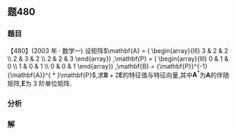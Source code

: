 ## 题480
### 题目
【480】(2003 年 · 数学一) 设矩阵$\mathbf{A} = ( \begin{array}{lll} 3 & 2 & 2 \\  2 & 3 & 2 \\  2 & 2 & 3 \end{array}) ,\mathbf{P} = ( \begin{array}{lll} 0 & 1 & 0 \\  1 & 0 & 1 \\  0 & 0 & 1 \end{array}) ,\mathbf{B} = {\mathbf{P}}^{-1}{\mathbf{A}}^{ * }\mathbf{P}$,求$\mathbf{B} + 2\mathbf{E}$的特征值与特征向量,其中${\mathbf{A}}^{ * }$为$\mathbf{A}$的伴随矩阵,$\mathbf{E}$为 3 阶单位矩阵.
### 分析

### 解